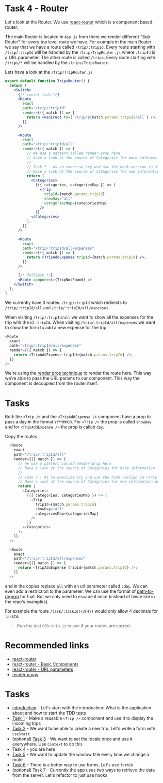 # Task 4 - Router

Let's look at the Router. We use [react-router](https://reacttraining.com/react-router/web/guides/quick-start) which is a component based router.

The main Router is located in `App.js` from there we render different "Sub Router" for every top level route we have. For example in the main Router we say that we have a route called `/trip/:tripId`. Every route starting with `/trip/:tripId` will be handled by the `/trip/TripRouter.js` where `:tripId` is a URL parameter. The other route is called `/trips`. Every route starting with `/trips/*` will be handled by the `/trips/TripsRouter`.

Lets have a look at the `/trip/TripRouter.js`

```jsx
export default function TripsRouter() {
  return (
    <Switch>
      {/* router todo */}
      <Route
        exact
        path="/trip/:tripId"
        render={({ match }) => {
          return <Redirect to={`/trip/${match.params.tripId}/all`} />;
        }}
      />

      <Route
        exact
        path="/trip/:tripId/all"
        render={({ match }) => {
          // We use a pattern called render-prop here
          // have a look at the source of Categories for more information
          //
          // Task 7 - As an exercise try and use the hook version in <Trip />
          // Have a look at the source of Categories for moe information on that, too
          return (
            <Categories>
              {({ categories, categoriesMap }) => (
                <Trip
                  tripId={match.params.tripId}
                  showDay="all"
                  categoriesMap={categoriesMap}
                />
              )}
            </Categories>
          );
        }}
      />

      <Route
        exact
        path="/trip/:tripId/all/expenses"
        render={({ match }) => {
          return <TripAddExpense tripId={match.params.tripId} />;
        }}
      />

      {/* fallback */}
      <Route component={TripNotFound} />
    </Switch>
  );
}
```

We currently have 3 routes: `/trip/:tripId` which redirects to `/trip/:tripId/all` and `/trip/:tripId/all/expenses`.

When visiting `/trip/:tripId/all` we want to show all the expenses for the trip with the id `:tripId`. When visiting `/trip/:tripId/all/expenses` we want to show the form to add a new expense for the trip.

```javascript
<Route
  exact
  path="/trip/:tripId/all/expenses"
  render={({ match }) => {
    return <TripAddExpense tripId={match.params.tripId} />;
  }}
/>
```

We're using the [render prop technique](https://reactjs.org/docs/render-props.html) to render the route here. This way we're able to pass the URL params to our component. This way the component is decoupled from the router itself.

# Tasks

Both the `<Trip />` and the `<TripAddExpense />` component have a prop to pass a day in the format `YYYYMMDD`. For `<Trip />` the prop is called `showDay` and for `<TripAddExpense />` the prop is called `day`.

Copy the routes

```javascript
  <Route
    exact
    path="/trip/:tripId/all"
    render={({ match }) => {
      // We use a pattern called render-prop here
      // have a look at the source of Categories for more information
      //
      // Task 7 - As an exercise try and use the hook version in <Trip />
      // Have a look at the source of Categories for moe information on that, too
      return (
        <Categories>
          {({ categories, categoriesMap }) => (
            <Trip
              tripId={match.params.tripId}
              showDay="all"
              categoriesMap={categoriesMap}
            />
          )}
        </Categories>
      );
    }}
  />

  <Route
    exact
    path="/trip/:tripId/all/expenses"
    render={({ match }) => {
      return <TripAddExpense tripId={match.params.tripId} />;
    }}
  />
```

and in the copies replace `all` with an url parameter called `:day`. We can even add a restriction to the parameter.
We can use the format of [path-to-regexp](https://github.com/pillarjs/path-to-regexp/tree/v1.7.0) for that. But we only need to escape it once (instead of twice like in the repo's examples).

For example the route `/task/:taskId(\d{4})` would only allow 4 decimals for `taskId`.

> Run the test `003-trip.js` to see if your routes are correct.

# Recommended links

- [react-router](https://reacttraining.com/react-router/web/guides/quick-start)
- [react-router - Basic Components](https://reacttraining.com/react-router/web/guides/basic-components)
- [react-router - URL parameters](https://reacttraining.com/react-router/web/example/url-params)
- [render props](https://reactjs.org/docs/render-props.html)

# Tasks

- [Introduction](https://github.com/ankri/react-workshop/blob/master/tasks/Task-0.md) - Let's start with the introduction: What is the application about and how to start the TDD tests
- [Task 1](https://github.com/ankri/react-workshop/blob/master/tasks/Task-1.md) - Make a reusable `<Trip />` component and use it to display the incoming trips
- [Task 2](https://github.com/ankri/react-workshop/blob/master/tasks/Task-2.md) - We want to be able to create a new trip. Let's write a form with `useState`
- (optional) [Task 3](https://github.com/ankri/react-workshop/blob/master/tasks/Task-3.md) - We want to set the locale once and use it everywhere. Use `Context` to do this
- Task 4 - you are here
- [Task 5](https://github.com/ankri/react-workshop/blob/master/tasks/Task-5.md) - We want to update the window title every time we change a route
- [Task 6](https://github.com/ankri/react-workshop/blob/master/tasks/Task-6.md) - There is a better way to use forms. Let's use `formik`
- (optional) [Task 7](https://github.com/ankri/react-workshop/blob/master/tasks/Task-7.md) - Currently the app uses two ways to retrieve the data from the server. Let's refactor to just use hooks
